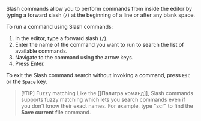 Slash commands allow you to perform commands from inside the editor by typing a forward slash (`/`) at the beginning of a line or after any blank space.

To run a command using Slash commands:

1. In the editor, type a forward slash (`/`).
1. Enter the name of the command you want to run to search the list of available commands.
1. Navigate to the command using the arrow keys.
1. Press Enter.

To exit the Slash command search without invoking a command, press `Esc` or the `Space` key.

> [!TIP] Fuzzy matching
> Like the [[Палитра команд]], Slash commands supports fuzzy matching which lets you search commands even if you don't know their exact names. For example, type "scf" to find the **Save current file** command.
